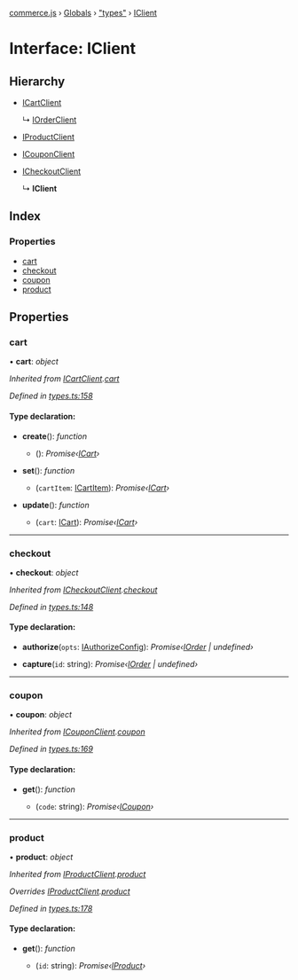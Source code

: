 [commerce.js](../README.md) › [Globals](../globals.md) › ["types"](../modules/_types_.md) › [IClient](_types_.iclient.md)

# Interface: IClient

## Hierarchy

* [ICartClient](_types_.icartclient.md)

  ↳ [IOrderClient](_types_.iorderclient.md)

* [IProductClient](_types_.iproductclient.md)

* [ICouponClient](_types_.icouponclient.md)

* [ICheckoutClient](_types_.icheckoutclient.md)

  ↳ **IClient**

## Index

### Properties

* [cart](_types_.iclient.md#cart)
* [checkout](_types_.iclient.md#checkout)
* [coupon](_types_.iclient.md#coupon)
* [product](_types_.iclient.md#product)

## Properties

###  cart

• **cart**: *object*

*Inherited from [ICartClient](_types_.icartclient.md).[cart](_types_.icartclient.md#cart)*

*Defined in [types.ts:158](https://github.com/shopjs/commerce.js/blob/883aa69/src/types.ts#L158)*

#### Type declaration:

* **create**(): *function*

  * (): *Promise‹[ICart](_types_.icart.md)›*

* **set**(): *function*

  * (`cartItem`: [ICartItem](_types_.icartitem.md)): *Promise‹[ICart](_types_.icart.md)›*

* **update**(): *function*

  * (`cart`: [ICart](_types_.icart.md)): *Promise‹[ICart](_types_.icart.md)›*

___

###  checkout

• **checkout**: *object*

*Inherited from [ICheckoutClient](_types_.icheckoutclient.md).[checkout](_types_.icheckoutclient.md#checkout)*

*Defined in [types.ts:148](https://github.com/shopjs/commerce.js/blob/883aa69/src/types.ts#L148)*

#### Type declaration:

* **authorize**(`opts`: [IAuthorizeConfig](_types_.iauthorizeconfig.md)): *Promise‹[IOrder](_types_.iorder.md) | undefined›*

* **capture**(`id`: string): *Promise‹[IOrder](_types_.iorder.md) | undefined›*

___

###  coupon

• **coupon**: *object*

*Inherited from [ICouponClient](_types_.icouponclient.md).[coupon](_types_.icouponclient.md#coupon)*

*Defined in [types.ts:169](https://github.com/shopjs/commerce.js/blob/883aa69/src/types.ts#L169)*

#### Type declaration:

* **get**(): *function*

  * (`code`: string): *Promise‹[ICoupon](_types_.icoupon.md)›*

___

###  product

• **product**: *object*

*Inherited from [IProductClient](_types_.iproductclient.md).[product](_types_.iproductclient.md#product)*

*Overrides [IProductClient](_types_.iproductclient.md).[product](_types_.iproductclient.md#product)*

*Defined in [types.ts:178](https://github.com/shopjs/commerce.js/blob/883aa69/src/types.ts#L178)*

#### Type declaration:

* **get**(): *function*

  * (`id`: string): *Promise‹[IProduct](_types_.iproduct.md)›*
